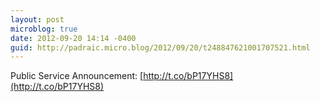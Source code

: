 ```yaml
---
layout: post
microblog: true
date: 2012-09-20 14:14 -0400
guid: http://padraic.micro.blog/2012/09/20/t248847621001707521.html
---
```

Public Service Announcement: [http://t.co/bP17YHS8](http://t.co/bP17YHS8)
